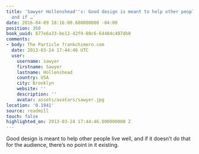 ```yaml
---
title: 'Sawyer Hollenshead''s: Good design is meant to help other people live well,
  and if …'
date: 2016-04-09 18:16:00.600000000 -04:00
position: 350
book_uuid: 877e6a33-be12-42f9-80c6-64484c407db0
comments:
- body: The Particle frankchimero.com
  date: 2013-03-24 17:44:46 UTC
  user:
    username: sawyer
    firstname: Sawyer
    lastname: Hollenshead
    country: USA
    city: Brooklyn
    website: ''
    description: ''
    avatar: assets/avatars/sawyer.jpg
location: '0.1941'
source: readmill
touch: false
highlighted_on: 2013-03-24 17:44:46.000000000 Z
---
```


Good design is meant to help other people live well, and if it doesn’t do that for the audience, there’s no point in it existing.